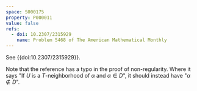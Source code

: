```yaml
---
space: S000175
property: P000011
value: false
refs:
  - doi: 10.2307/2315929
    name: Problem 5468 of The American Mathematical Monthly
---
```


See {{doi:10.2307/2315929}}.

Note that the reference has a typo in the proof of non-regularity.  Where it says "If $U$ is a $T$-neighborhood of $\alpha$ and $\alpha\in D$", it should instead have "$\alpha\notin D$".
